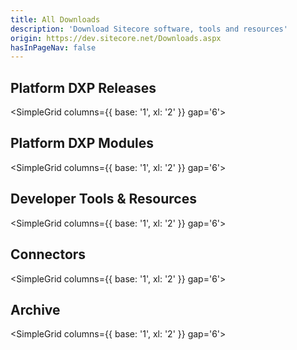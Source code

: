 ```yaml
---
title: All Downloads
description: 'Download Sitecore software, tools and resources'
origin: https://dev.sitecore.net/Downloads.aspx
hasInPageNav: false
---
```


## Platform DXP Releases

<SimpleGrid columns={{ base: '1', xl: '2' }} gap='6'>
<Download 
  title="Sitecore Experience Platform 10.4"
  description="Sitecore Experience Platform (SXP) including: XM, XP layer applications, and links to corresponding module releases."
  link1text="Get latest"
  link1href="/downloads/Sitecore_Experience_Platform/104/Sitecore_Experience_Platform_104"
  link2text="See all versions"
  link2href="/downloads/Sitecore_Experience_Platform"
/>
<Download 
  title="Sitecore Experience Commerce 10.3"
  description="Commerce application and modules integrated with Sitecore Experience Platform."
  link1text="Get latest"
  link1href="/downloads/Sitecore_Commerce/103/Sitecore_Experience_Commerce_103"
  link2text="See all versions"
  link2href="/downloads/Sitecore_Commerce"
/>
</SimpleGrid>

## Platform DXP Modules

<SimpleGrid columns={{ base: '1', xl: '2' }} gap='6'>
<Download 
  title="Sitecore Stream for Platform DXP"
  description="Sitecore Experience Platform's new AI module!"
  link1text="More info"
  link1href="/downloads/Sitecore_Stream_for_Platform_DXP"
/>
<Download 
  title="Sitecore Identity Server 8.0.16"
  description="Single sign-on mechanism for SXP deployments, used with Sitecore's membership storage or extended for use with an external identity provider."
  link1text="Get latest"
  link1href="/downloads/Sitecore_Identity/8x/Sitecore_Identity_Server_8016"
   link2text="See all versions"
  link2href="/downloads/Sitecore_Identity"
/>
<Download 
  title="Sitecore Experience Accelerator 10.4.0"
  description="Tools to accelerate the production of SXP websites enabled by reuse of templates, layouts, and renderings. "
  link1text="Get latest"
  link1href="/downloads/Sitecore_Experience_Accelerator/10x/Sitecore_Experience_Accelerator_1040"
  link2text="See all versions"
  link2href="/downloads/Sitecore_Experience_Accelerator"
/>
<Download 
  title="Sitecore Codeless Schema Extensions 1.0.0"
  description="Code and segmentation rules enabling business users to extend the xConnect schema without requiring code development."
  link1text="Get latest"
  link1href="/downloads/Sitecore_Codeless_Schema_Extensions/1.0.0"
  link2text="See all versions"
  link2href="/downloads/Sitecore_Codeless_Schema_Extensions"
/>
<Download 
  title="Sitecore Publishing Service 8.0.3"
  description="Optional service as an alternative to the default SXP publishing mechanism, focusing on high performance publishing in large-scale deployments."
  link1text="Get latest"
  link1href="/downloads/Sitecore_Publishing_Service/8x/Sitecore_Publishing_Service_803"
  link2text="See all versions"
  link2href="/downloads/Sitecore_Publishing_Service"
/>
<Download 
  title="Sitecore Publishing Service Module 10.4.0"
  description="Integrates the optional Sitecore Publishing Service with SXP, and provides additional features."
  link1text="Get latest"
  link1href="/downloads/Sitecore_Publishing_Service_Module/10x/Sitecore_Publishing_Service_Module_1040"
  link2text="See all versions"
  link2href="/downloads/Sitecore_Publishing_Service_Module"
/>
<Download 
  title="Sitecore Horizon 10.2.0"
  description="Next generation editor for SXP, whose technology later evolved to become XM Cloud's editing solution. Horizon is discontinued after SXP 10.2"
  link1text="Get latest"
  link1href="/downloads/Sitecore_Horizon/100/Sitecore_Horizon_1020"
  link2text="See all versions"
  link2href="/downloads/Sitecore_Horizon"
/>
<Download 
  title="Sitecore Headless Rendering 22.0.0"
  description="Headless services bundle including the server-side APIs, Edge Connector, and front-end SDKs for JavaScript (JSS) and ASP.NET rendering."
  link1text="Get latest"
  link1href="/downloads/Sitecore_Headless_Rendering/22x/Sitecore_Headless_Rendering_2200"
  link2text="See all versions"
  link2href="/downloads/Sitecore_Headless_Rendering"
/>
<Download 
  title="Sitecore Embeddable Forms 1.0.0"
  description="Framework enabling SXP based forms to be displayed on any website page, including websites that are not Sitecore applications."
  link1text="Get latest"
  link1href="/downloads/Sitecore_Embeddable_Forms/1x/Sitecore_Embeddable_Forms_100"
  link2text="See all versions"
  link2href="/downloads/Sitecore_Embeddable_Forms"
/>
<Download 
  title="Sitecore Universal Tracker 8.0.0"
  description="Optional mechanism for tracking site visitor interactions, well suited for headless implementations and for collecting from different sources."
  link1text="Get latest"
  link1href="/downloads/Sitecore_Universal_Tracker/8x/Sitecore_Universal_Tracker_800"
  link2text="See all versions"
  link2href="/downloads/Sitecore_Universal_Tracker"
/>
<Download 
  title="Sitecore AI Automated Personalization Standard 4.0.0"
  description="Optional personalization mechanism for SXP deployments, using AI-driven automatic personalization of content presented to site visitors."
  link1text="Get latest"
  link1href="/downloads/Sitecore_AI_Automated_Personalization_Standard/4x/Sitecore_AI_Automated_Personalization_Standard_400"
  link2text="See all versions"
  link2href="/downloads/Sitecore_AI_Automated_Personalization_Standard"
/>
</SimpleGrid>

## Developer Tools & Resources

<SimpleGrid columns={{ base: '1', xl: '2' }} gap='6'>
<Download 
  title="XM to XM Cloud Migration Tool"
  description="Tool for migrating content, media and users from an XM instance to an XM Cloud environment."
  link1text="More info"
  link1href="/downloads/xm-cloud"
/>
<Download 
  title="xDB to CDP Migration Tool"
  description="Sitecore Connect recipes for migrating visitor contact data from xDB to CDP"
  link1text="More info"
  link1href="/downloads/xDB_to_CDP_Migration"
/>
<Download 
  title="Sitecore Installation Framework 2.4.0"
  description="Tooling for configuring and deploying Sitecore topologies to local or remote servers or virtual machines."
  link1text="Get latest"
  link1href="/downloads/Sitecore_Installation_Framework/2x/Sitecore_Installation_Framework_240"
  link2text="See all versions"
  link2href="/downloads/Sitecore_Installation_Framework"
/>
<Download 
  title="Sitecore CLI 6.0.23"
  description="CLI for interactive and automatable interactions with XM Cloud and SXP, including managing the serialization of Sitecore items."
  link1text="Get latest"
  link1href="/downloads/Sitecore_CLI/6x/Sitecore_CLI_6023"
  link2text="See all versions"
  link2href="/downloads/Sitecore_CLI"
/>
<Download 
  title="Sitecore for Visual Studio 5.2.113"
  description="Graphical tool for interacting with SXP from within Visual Studio, an option for users less familiar with command line tools."
  link1text="Get latest"
  link1href="/downloads/Sitecore_for_Visual_Studio/5x/Sitecore_for_Visual_Studio_52113"
  link2text="See all versions"
  link2href="/downloads/Sitecore_for_Visual_Studio"
/>
<Download 
  title="Team Development for Sitecore 6.0.4"
  description="SDK for working efficiently with SXP development and developer operations."
  link1text="Get latest"
  link1href="/downloads/Team_Development_for_Sitecore/6x/Team_Development_for_Sitecore_604"
  link2text="See all versions"
  link2href="/downloads/Team_Development_for_Sitecore"
/>
<Download 
  title="Sitecore Azure Blob Storage 6.0.0"
  description="Azure Blob Storage package for XM Developer, XM Scaled, XP Developer, XP Scaled configurations."
  link1text="Get latest"
  link1href="/downloads/Sitecore_Azure_Blob_Storage/1x/Sitecore_Azure_Blob_Storage_600"
  link2text="See all versions"
  link2href="/downloads/Sitecore_Azure_Blob_Storage"
/>
<Download 
  title="Scripts for Sitecore Security database 0.6"
  description="Scripts for moving the Sitecore security membership provider from the Core to an individual or existing database."
  link1text="Get latest"
  link1href="/downloads/Scripts_for_Sitecore_Security_database/0x/Scripts_for_Sitecore_Security_database_06"
  link2text="See all versions"
  link2href="/downloads/Scripts_for_Sitecore_Security_database"
/>
<Download 
  title="Resource files for Modules 1.0.0"
  description="Module resource files in support of SXP upgrades. Aligns with SXP feature that moves default Sitecore items out datebases into resources."
  link1text="Get latest"
  link1href="/downloads/Resource_files_for_Modules/1x/Resource_files_for_Modules_100"
  link2text="See all versions"
  link2href="/downloads/Resource_files_for_Modules"
/>
<Download 
  title="Sitecore UpdateApp Tool 1.4.1"
  description="Tool for updating SXP Core, Master, and Web databases."
  link1text="Get latest"
  link1href="/downloads/Sitecore_UpdateApp_Tool/1x/Sitecore_UpdateApp_Tool_141"
  link2text="See all versions"
  link2href="/downloads/Sitecore_UpdateApp_Tool"
/>
<Download 
  title="xDB Data Migration Tool 5.0.0"
  description="Tooling to convert and migrate data from an SXP 8.x database to SXP 10.0."
  link1text="Get latest"
  link1href="/downloads/Sitecore_xDB_Data_Migration_Tool/5x/xDB_Data_Migration_Tool_500"
  link2text="See all versions"
  link2href="/downloads/Sitecore_xDB_Data_Migration_Tool"
/>
<Download 
  title="Sitecore Azure Toolkit 3.0.0"
  description="Tooling for packaging and deploying Sitecore solutions to Microsoft's Azure App Service."
  link1text="Get latest"
  link1href="/downloads/Sitecore_Azure_Toolkit/3x/Sitecore_Azure_Toolkit_300"
  link2text="See all versions"
  link2href="/downloads/Sitecore_Azure_Toolkit"
/>
<Download 
  title="EXM Dedicated Dispatch Server 1.0.3"
  description="Dedicated server deployed with SXP for speeding up message generation and sending."
  link1text="Get latest"
  link1href="/downloads/EXM_Dedicated_Dispatch_Server/1x/EXM_Dedicated_Dispatch_Server_103"
  link2text="See all versions"
  link2href="/downloads/EXM_Dedicated_Dispatch_Server"
/>
<Download 
  title="Sitecore Managed Cloud Resources 1.0"
  description="PowerShell script to assist in finding the connection strings in an SXP Managed Cloude installation, useful when whitelisting an IP address."
  link1text="Get latest"
  link1href="/downloads/Sitecore_Managed_Cloud_Resources/10/Sitecore_Managed_Cloud_Resources_10"
  link2text="See all versions"
  link2href="/downloads/Sitecore_Managed_Cloud_Resources"
/>
</SimpleGrid>

## Connectors

<SimpleGrid columns={{ base: '1', xl: '2' }} gap='6'>
<Download 
  title="Sitecore Connect™ for Content Hub 5.1.0"
  description="Connector for synchronizing data between SXP and Content Hub."
  link1text="Get latest"
  link1href="/downloads/Sitecore_Connect_for_Content_Hub/5x/Sitecore_Connect_for_Content_Hub_510"
  link2text="See all versions"
  link2href="/downloads/Sitecore_Connect_for_Content_Hub"
/>
<Download 
  title="Sitecore Connect™ for Microsoft Dynamics 365 for Sales 8.0.0"
  description="Connector for synchronizing data between SXP and Microsoft Dynamics 365 for Sales."
  link1text="Get latest"
  link1href="/downloads/Dynamics_CRM_Connect/8x/Sitecore_Connect_for_Microsoft_Dynamics_365_for_Sales_800"
  link2text="See all versions"
  link2href="/downloads/Dynamics_CRM_Connect"
/>
<Download 
  title="Sitecore Connect™ for Salesforce CRM 8.0.0"
  description="Connector for synchronizing data between SXP and Salesforce CRM."
  link1text="Get latest"
  link1href="/downloads/Salesforce_Connect/8x/Sitecore_Connect_for_Salesforce_CRM_800"
  link2text="See all versions"
  link2href="/downloads/Salesforce_Connect"
/>
<Download 
  title="Sitecore Connect™ for Salesforce Marketing Cloud 8.0"
  description="Connector for synchronizing data between SXP and Salesforce Marketing Cloud."
  link1text="Get latest"
  link1href="/downloads/Sitecore_Connect_software_for_Salesforce_Marketing_Cloud/1x/Sitecore_Connect_software_for_Salesforce_Marketing_Cloud_80"
  link2text="See all versions"
  link2href="/downloads/Sitecore_Connect_software_for_Salesforce_Marketing_Cloud"
/>
<Download 
  title="Sitecore Data Exchange Framework 8.0.0"
  description="Framework for transforming and transfering data between SXP and 3rd party systems."
  link1text="Get latest"
  link1href="/downloads/Data_Exchange_Framework/8x/Data_Exchange_Framework_800"
  link2text="See all versions"
  link2href="/downloads/Data_Exchange_Framework"
/>
</SimpleGrid>

## Archive

<SimpleGrid columns={{ base: '1', xl: '2' }} gap='6'>
<Download 
  title="Sitecore JavaScript Services 15.0.1"
  description="SDK for building SXP based front-end solutions using modern JavaScript libraries. Replaced by Sitecore Headless Rendering starting in SXP 10.1."
  link1text="Get latest"
  link1href="/downloads/Sitecore_JavaScript_Services/150/Sitecore_JavaScript_Services_1501"
  link2text="See all versions"
  link2href="/downloads/Sitecore_JavaScript_Services"
/>
<Download 
  title="Web Forms For Marketers 9.0 Update-2"
  description="Tooling for marketers to create simple web forms on SXP. Deprecated as of SXP 9.1."
  link1text="Get latest"
  link1href="/downloads/Web_Forms_For_Marketers/90/Web_Forms_For_Marketers_90_Update2"
  link2text="See all versions"
  link2href="/downloads/Web_Forms_For_Marketers"
/>
<Download 
  title="Sitecore Print Experience Manager 9.2.0"
  description="Tooling to manage print production with SXP. Discontinued after SXP 9.2/9.3."
  link1text="Get latest"
  link1href="/downloads/Sitecore_Print_Experience_Manager/92/Sitecore_Print_Experience_Manager_920"
  link2text="See all versions"
  link2href="/downloads/Sitecore_Print_Experience_Manager"
/>
<Download 
  title="Email Experience Manager 9.1"
  description="Email Experience Manager delivered as a module. Discontinued. As of SXP 9.0.1, Email Experience Manager is included in the SXP delivery."
  link1text="Get latest"
  link1href="/downloads/Email_Experience_Manager/in_Sitecore_91/Email_Experience_Manager_in_Sitecore_91"
  link2text="See all versions"
  link2href="/downloads/Email_Experience_Manager"
/>
<Download 
  title="Sitecore Azure 8.1 rev.161109"
  description="Tooling to deploy SXP to a Microsoft Azure computing cloud. Discontinued after SXP 8.1."
  link1text="Get latest"
  link1href="/downloads/Sitecore_Azure/Sitecore_Azure_81/Sitecore_Azure_81_Update2"
  link2text="See all versions"
  link2href="/downloads/Sitecore_Azure"
/>
<Download 
  title="Package Management Service 5.0.0"
  description="Tooling for distributing update packages to the SXP Update Center content management application."
  link1text="Get latest"
  link1href="/downloads/Package_Management_Service/5x/Package_Management_Service_500"
  link2text="See all versions"
  link2href="/downloads/Package_Management_Service"
/>
<Download 
  title="Express Migration Tool 3.1"
  description="Tooling to help migrate older SXP releases SXP 9.0."
  link1text="Get latest"
  link1href="/downloads/Express_Migration_Tool/31/Express_Migration_Tool_31"
  link2text="See all versions"
  link2href="/downloads/Express_Migration_Tool"
/>
<Download 
  title="Sitecore SPEAK 3.0 Initial Release"
  description="Sitecore Process Enablement & Accelerator Kit (SPEAK), framework for efficiently developing SXP apps with a consistent interface."
  link1text="Get latest"
  link1href="/downloads/Sitecore_SPEAK/3/Sitecore_SPEAK_3"
  link2text="See all versions"
  link2href="/downloads/Sitecore_SPEAK"
/>
<Download 
  title="Active Directory 1.4"
  description="Tooling to integrate the Active Directory domain with SXP."
  link1text="Get latest"
  link1href="/downloads/Active_Directory/14/Active_Directory_14"
  link2text="See all versions"
  link2href="/downloads/Active_Directory"
/>
<Download 
  title="Sitecore Campaign Creator Module 1.0"
  description="Application for marketers to create and manage new campaign activities."
  link1text="Get latest"
  link1href="/downloads/Campaign_Creator_module/10/Sitecore_Campaign_Creator_module"
  link2text="See all versions"
  link2href="/downloads/Campaign_Creator_module"
/>
<Download 
  title="Sitecore Engagement Automation Live Session Agent 2.0"
  description="Tooling to deploy a server role on SXP, which automatically processes timeouts of contacts with live sessions on the website."
  link1text="Get latest"
  link1href="/downloads/Engagement_Automation_Live_Session_Agent/20/Sitecore_Engagement_Automation_Live_Session_Agent_20"
  link2text="See all versions"
  link2href="/downloads/Engagement_Automation_Live_Session_Agent"
/>
<Download 
  title="Sitecore IP Geolocation Service Client 1.2"
  description="Service using a site visitor’s unique IP address to collect location and other information, to enable visitor segmentation and personalization."
  link1text="Get latest"
  link1href="/downloads/Sitecore_IP_Geolocation_Service_Client/12/Sitecore_IP_Geolocation_Service_Client_12_for_Sitecore_XP_80"
  link2text="See all versions"
  link2href="/downloads/Sitecore_IP_Geolocation_Service_Client"
/>
<Download 
  title="Sitecore Connect™ for Microsoft Dynamics 365 Commerce 2.0.0"
  description="Connector for synchronizing data between Sitecore Digital Asset Management (DAM) and Microsoft Dynamics 365 Commerce."
  link1text="Get latest"
  link1href="/downloads/Sitecore_Connect_for_Microsoft_Dynamics_365_Commerce/2x/Sitecore_Connect_for_Microsoft_Dynamics_365_Commerce_200"
  link2text="See all versions"
  link2href="/downloads/Sitecore_Connect_for_Microsoft_Dynamics_365_Commerce"
/>
<Download 
  title="Sitecore Connect™ for Sitecore DAM 2.0.0"
  description="Connector for synchronizing data between SXP and Sitecore Digital Asset Management (DAM)."
  link1text="Get latest"
  link1href="/downloads/Sitecore_Plugin_for_Stylelabs_DAM/20/Sitecore_Connect_for_Sitecore_DAM_200"
  link2text="See all versions"
  link2href="/downloads/Sitecore_Plugin_for_Stylelabs_DAM"
/>
<Download 
  title="Sitecore Connect™ for Sitecore CMP 3.0.0"
  description="Connector for synchronizing data between SXP and Sitecore Content Hub's Content Marketing Platform (CMP) offering."
  link1text="Get latest"
  link1href="/downloads/Sitecore_Connect_for_Sitecore_CMP/30/Sitecore_Connect_for_Sitecore_CMP_300"
  link2text="See all versions"
  link2href="/downloads/Sitecore_Connect_for_Sitecore_CMP"
/>
<Download 
  title="Dynamics CRM Campaign Integration 2.2"
  description="Connector for synchronizing data between SXP and Microsoft Dynamics CRM, where SXP enriches CRM with information on site visitor's activity."
  link1text="Get latest"
  link1href="/downloads/Dynamics_CRM_Campaign_Integration_module/2x/Dynamics_CRM_Campaign_Integration_22"
  link2text="See all versions"
  link2href="/downloads/Dynamics_CRM_Campaign_Integration_module"
/>
<Download 
  title="Dynamics CRM Security Provider 2.3.2"
  description="Connector for synchronizing Sitecore site visitor data with Microsoft Dynamics CRM. Discontinued after SPX 8.2."
  link1text="Get latest"
  link1href="/downloads/Dynamics_CRM_Security_Provider/2_3/Dynamics_CRM_Security_Provider_2_3_2"
  link2text="See all versions"
  link2href="/downloads/Dynamics_CRM_Security_Provider"
/>
<Download 
  title="Komfo Connector 1.0"
  description="Connector for synchronizing Sitecore with Komfo, for advertizing on social networks. Discontinued."
  link1text="Get latest"
  link1href="/downloads/Komfo_Connector/10/Komfo_Connector_10"
  link2text="See all versions"
  link2href="/downloads/Komfo_Connector"
/>
<Download 
  title="SharePoint Connect 2.3"
  description="Connector for integrating SharePoint into SXP, to leverage SharePoint's document management features."
  link1text="Get latest"
  link1href="/downloads/SharePoint_Connect/2_0/SharePoint_Connect_23"
  link2text="See all versions"
  link2href="/downloads/SharePoint_Connect"
/>
<Download 
  title="Sitecore Media Framework 2.2"
  description="Tooling for integrating web video and other media services with SXP."
  link1text="Get latest"
  link1href="/downloads/Sitecore_Media_Framework/2x/Sitecore_Media_Framework_22"
  link2text="See all versions"
  link2href="/downloads/Sitecore_Media_Framework"
/>
<Download 
  title="Sitecore Mobile SDK (WebAPI) 1.0 for Xamarin"
  description="Framework for developing native mobile applications using content managed in SXP."
  link1text="Get latest"
  link1href="/downloads/Sitecore_Mobile_SDK_for_Xamarin/1_0/Sitecore_Mobile_SDK_10_for_Xamarin"
  link2text="See all versions"
  link2href="/downloads/Sitecore_Mobile_SDK_for_Xamarin"
/>
<Download 
  title="Sitecore Mobile SDK (SSC) 1.0 for Xamarin"
  description="Framework for developing native mobile applications using content managed in SXP."
  link1text="Get latest"
  link1href="/downloads/Sitecore_Mobile_SDK_SSC__for_Xamarin/10/Sitecore_Mobile_SDK_SSC_10_for_Xamarin"
  link2text="See all versions"
  link2href="/downloads/Sitecore_Mobile_SDK_SSC__for_Xamarin"
/>
<Download 
  title="Sitecore xDB Cloud client 8.1 rev. 160210 for xDB Cloud 1.0"
  description="Tooling to enable xDB Cloud services on SXP."
  link1text="Get latest"
  link1href="/downloads/Sitecore_xDB_Cloud_client/81/Sitecore_xDB_Cloud_client_81_rev_160210"
  link2text="See all versions"
  link2href="/downloads/Sitecore_xDB_Cloud_client"
/>
<Download 
  title="Sitecore xDB Cloud client 8.2.1 rev. 170223 for xDB Cloud 2.0"
  description="Tooling to enable xDB Cloud services on SXP."
  link1text="Get latest"
  link1href="/downloads/Sitecore_xDB_Cloud_client_for_xDB_Cloud_20/82/Sitecore_xDB_Cloud_client_821_rev_170223_for_xDB_Cloud_20"
  link2text="See all versions"
  link2href="/downloads/Sitecore_xDB_Cloud_client_for_xDB_Cloud_20"
/>
<Download 
  title="Sitecore xDB Cloud Services"
  description="Documentation and Release Notes for SXP's xDB Cloud Services."
  link1text="Get latest"
  link1href="/downloads/Sitecore_xDB_Cloud_services/current/Sitecore_xDB_Cloud_services"
  link2text="See all versions"
  link2href="/downloads/Sitecore_xDB_Cloud_services"
/>
</SimpleGrid>

